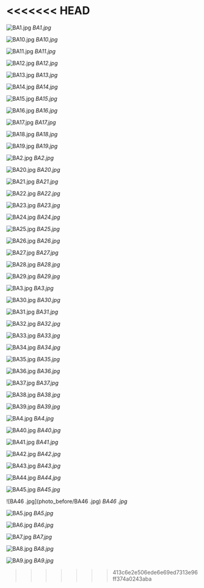 ﻿
<<<<<<< HEAD
=======
![BA1.jpg](photo_before/BA1.jpg)
*BA1.jpg*

![BA10.jpg](photo_before/BA10.jpg)
*BA10.jpg*

![BA11.jpg](photo_before/BA11.jpg)
*BA11.jpg*

![BA12.jpg](photo_before/BA12.jpg)
*BA12.jpg*

![BA13.jpg](photo_before/BA13.jpg)
*BA13.jpg*

![BA14.jpg](photo_before/BA14.jpg)
*BA14.jpg*

![BA15.jpg](photo_before/BA15.jpg)
*BA15.jpg*

![BA16.jpg](photo_before/BA16.jpg)
*BA16.jpg*

![BA17.jpg](photo_before/BA17.jpg)
*BA17.jpg*

![BA18.jpg](photo_before/BA18.jpg)
*BA18.jpg*

![BA19.jpg](photo_before/BA19.jpg)
*BA19.jpg*

![BA2.jpg](photo_before/BA2.jpg)
*BA2.jpg*

![BA20.jpg](photo_before/BA20.jpg)
*BA20.jpg*

![BA21.jpg](photo_before/BA21.jpg)
*BA21.jpg*

![BA22.jpg](photo_before/BA22.jpg)
*BA22.jpg*

![BA23.jpg](photo_before/BA23.jpg)
*BA23.jpg*

![BA24.jpg](photo_before/BA24.jpg)
*BA24.jpg*

![BA25.jpg](photo_before/BA25.jpg)
*BA25.jpg*

![BA26.jpg](photo_before/BA26.jpg)
*BA26.jpg*

![BA27.jpg](photo_before/BA27.jpg)
*BA27.jpg*

![BA28.jpg](photo_before/BA28.jpg)
*BA28.jpg*

![BA29.jpg](photo_before/BA29.jpg)
*BA29.jpg*

![BA3.jpg](photo_before/BA3.jpg)
*BA3.jpg*

![BA30.jpg](photo_before/BA30.jpg)
*BA30.jpg*

![BA31.jpg](photo_before/BA31.jpg)
*BA31.jpg*

![BA32.jpg](photo_before/BA32.jpg)
*BA32.jpg*

![BA33.jpg](photo_before/BA33.jpg)
*BA33.jpg*

![BA34.jpg](photo_before/BA34.jpg)
*BA34.jpg*

![BA35.jpg](photo_before/BA35.jpg)
*BA35.jpg*

![BA36.jpg](photo_before/BA36.jpg)
*BA36.jpg*

![BA37.jpg](photo_before/BA37.jpg)
*BA37.jpg*

![BA38.jpg](photo_before/BA38.jpg)
*BA38.jpg*

![BA39.jpg](photo_before/BA39.jpg)
*BA39.jpg*

![BA4.jpg](photo_before/BA4.jpg)
*BA4.jpg*

![BA40.jpg](photo_before/BA40.jpg)
*BA40.jpg*

![BA41.jpg](photo_before/BA41.jpg)
*BA41.jpg*

![BA42.jpg](photo_before/BA42.jpg)
*BA42.jpg*

![BA43.jpg](photo_before/BA43.jpg)
*BA43.jpg*

![BA44.jpg](photo_before/BA44.jpg)
*BA44.jpg*

![BA45.jpg](photo_before/BA45.jpg)
*BA45.jpg*

![BA46 .jpg](photo_before/BA46 .jpg)
*BA46 .jpg*

![BA5.jpg](photo_before/BA5.jpg)
*BA5.jpg*

![BA6.jpg](photo_before/BA6.jpg)
*BA6.jpg*

![BA7.jpg](photo_before/BA7.jpg)
*BA7.jpg*

![BA8.jpg](photo_before/BA8.jpg)
*BA8.jpg*

![BA9.jpg](photo_before/BA9.jpg)
*BA9.jpg*

>>>>>>> 413c6e2e506ede6e69ed7313e96ff374a0243aba
